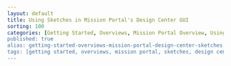 ```yaml
---
layout: default
title: Using Sketches in Mission Portal's Design Center GUI
sorting: 100
categories: [Getting Started, Overviews, Mission Portal Overview, Using Sketches in Mission Portal's Design Center GUI]
published: true
alias: getting-started-overviews-mission-portal-design-center-sketches.html
tags: [getting started, overviews, mission portal, sketches, design center]
---
```


